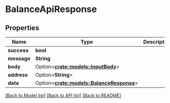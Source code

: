 # BalanceApiResponse

## Properties

| Name        | Type                                                             | Description | Notes       |
| ----------- | ---------------------------------------------------------------- | ----------- | ----------- |
| **success** | **bool**                                                         |             |             |
| **message** | **String**                                                       |             |             |
| **body**    | Option<[**crate::models::InputBody**](InputBody.md)>             |             | \[optional] |
| **address** | Option<**String**>                                               |             | \[optional] |
| **data**    | Option<[**crate::models::BalanceResponse**](BalanceResponse.md)> |             | \[optional] |

[\[Back to Model list\]](./#documentation-for-models) [\[Back to API list\]](./#documentation-for-api-endpoints) [\[Back to README\]](./)
